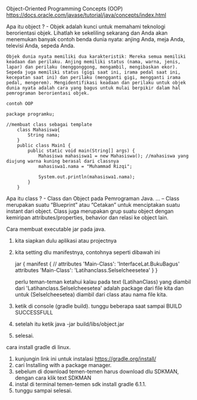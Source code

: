 Object-Oriented Programming Concepts (OOP)
https://docs.oracle.com/javase/tutorial/java/concepts/index.html

Apa itu object ?
    - Objek adalah kunci untuk memahami teknologi berorientasi objek. Lihatlah ke sekeliling sekarang dan Anda akan menemukan banyak contoh benda dunia nyata: anjing Anda, meja Anda, televisi Anda, sepeda Anda.

    Objek dunia nyata memiliki dua karakteristik: Mereka semua memiliki keadaan dan perilaku. Anjing memiliki status (nama, warna, jenis, lapar) dan perilaku (menggonggong, mengambil, mengibaskan ekor). Sepeda juga memiliki status (gigi saat ini, irama pedal saat ini, kecepatan saat ini) dan perilaku (mengganti gigi, mengganti irama pedal, mengerem). Mengidentifikasi keadaan dan perilaku untuk objek dunia nyata adalah cara yang bagus untuk mulai berpikir dalam hal pemrograman berorientasi objek.

    contoh OOP

    package programku;

    //membuat class sebagai template
        class Mahasiswa{
            String nama;
        }
        public class Main1 {
            public static void main(String[] args) {
                Mahasiswa mahasiswa1 = new Mahasiswa(); //mahasiswa yang diujung warna kuning berasal dari classnya
                mahasiswa1.nama = "Muhammad Rizqi";

                System.out.println(mahasiswa1.nama);
            }
        }

Apa itu class ?
    - Class dan Object pada Pemrograman Java. ... – Class merupakan suatu “Blueprint” atau “Cetakan” untuk menciptakan suatu instant dari object. Class juga merupakan grup suatu object dengan kemiripan attributes/properties, behavior dan relasi ke object lain.


Cara membuat executable jar pada java.
1. kita siapkan dulu aplikasi atau projectnya
2. kita setting dlu manifestnya, contohnya seperti dibawah ini

    jar {
    manifest {
        // attributes 'Main-Class': 'InterfaceLat.BukuBagus'
      attributes 'Main-Class': 'Latihanclass.Selselcheesetea'
     }
    }

    perlu teman-teman ketahui kalau pada text (LatihanClass) yang diambil dari 'Latihanclass.Selselcheesetea' adalah package dari file kita dan untuk (Selselcheesetea) diambil dari class atau nama file kita.
3. ketik di console (gradle build). tunggu beberapa saat sampai BUILD SUCCESSFULL
4. setelah itu ketik java -jar build/libs/object.jar
5. selesai.


cara install gradle di linux.
1. kunjungin link ini untuk instalasi https://gradle.org/install/
2. cari Installing with a package manager.
3. sebelum di download temen-temen harus download dlu SDKMAN, dengan cara klik text SDKMAN
4. instal di terminal temen-temen sdk install gradle 6.1.1.
5. tunggu sampai selesai.


    


